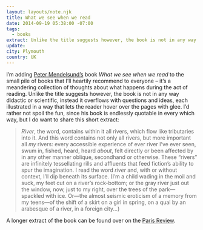 ```yaml
---
layout: layouts/note.njk
title: What we see when we read
date: 2014-09-19 05:38:00 -07:00
tags:
  - books
extract: Unlike the title suggests however, the book is not in any way didactic or scientific, instead it overflows with questions and ideas, each illustrated in a way that lets the reader hover over the pages with glee. I’d rather not spoil the fun, since his book is endlessly quotable in every which way...
update:
city: Plymouth
country: UK
---
```


I’m adding [Peter Mendelsund’s](https://twitter.com/mendelsund) book _What we see when we read_ to the small pile of books that I’ll heartily recommend to everyone – it’s a meandering collection of thoughts about what happens during the act of reading. Unlike the title suggests however, the book is not in any way didactic or scientific, instead it overflows with questions and ideas, each illustrated in a way that lets the reader hover over the pages with glee. I’d rather not spoil the fun, since his book is endlessly quotable in every which way, but I do want to share this short extract:

> _River_, the word, contains within it all rivers, which flow like tributaries into it. And this word contains not only all rivers, but more important all _my_ rivers: every accessible experience of ever river I’ve ever seen, swum in, fished, heard, heard _about_, felt directly or been affected by in any other manner oblique, secondhand or otherwise. These “rivers” are infinitely tessellating rills and affluents that feed fiction’s ability to spur the imagination. I read the word _river_ and, with or without context, I’ll dip beneath its surface. (I’m a child wading in the moil and suck, my feet cut on a river’s rock-bottom; or the gray river just out the window, now, just to my right, over the trees of the park—spackled with ice. Or—the almost seismic eroticism of a memory from my teens—of the shift of a skirt on a girl in spring, on a quai by an arabesque of a river, in a foreign city...)

A longer extract of the book can be found over on the [Paris Review](http://www.theparisreview.org/blog/2014/08/14/what-we-see-when-we-read/).
